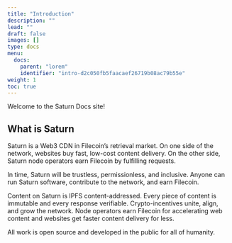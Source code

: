 ```yaml
---
title: "Introduction"
description: ""
lead: ""
draft: false
images: []
type: docs
menu:
  docs:
    parent: "lorem"
    identifier: "intro-d2c050fb5faacaef26719b08ac79b55e"
weight: 1
toc: true
---
```


Welcome to the Saturn Docs site!

## What is Saturn

Saturn is a Web3 CDN in Filecoin’s retrieval market. On one side of the network, websites buy fast, low-cost content delivery. On the other side, Saturn node operators earn Filecoin by fulfilling requests.

In time, Saturn will be trustless, permissionless, and inclusive. Anyone can run Saturn software, contribute to the network, and earn Filecoin.

Content on Saturn is IPFS content-addressed. Every piece of content is immutable and every response verifiable.
Crypto-incentives unite, align, and grow the network. Node operators earn Filecoin for accelerating web content and websites get faster content delivery for less.

All work is open source and developed in the public for all of humanity.
